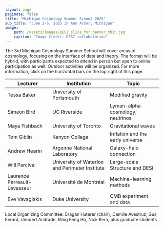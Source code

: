 ```yaml
---
layout: page
paginate: false
title: "Michigan Cosmology Summer School 2025"
sub_title: "June 2-6, 2025 in Ann Arbor, Michigan"
image:
    path: /assets/images/DESI_slice_for_banner_thin.jpg
    caption: "Image Credit: DESI collaboration"
---
```


The 3rd Michigan Cosmology Summer School will cover areas of cosmology, focusing on the interface of data and theory. The format will be hybrid, with participants expected to attend in person but open to online participation as well. Outdoor activities will be organized. For more information, click on the horizontal bars on the top right of this page. 


|Lecturer           |Institution                                |Topic
|-----------------------|-------------------------------------------|------------------------------------
|Tessa Baker             |University of Portsmouth             |Modified gravity
|Simeon Bird             |UC Riverside                         |Lyman-alpha cosmology; neutrinos
|Maya Fishbach           |University of Toronto                |Gravitational waves
|Tom Giblin              |Kenyon College                       |Inflation and the early universe
|Andrew Hearin           |Argonne National Laboratory          |Galaxy-halo connection
|Will Percival           |University of Waterloo and Perimeter Institute |Large-scale Structure and DESI
|Laurence Perreault-Levasseur         |Université de Montréal   |Machine-learning methods
|Eve Vavagiakis          |Duke University                      |CMB experiment and data



Local Organizing Committee: Dragan Huterer (chair), Camille Avestruz, Gus Evrard, Uendert Andrade, Ming Feng Ho, Nick Kern, plus graduate students

